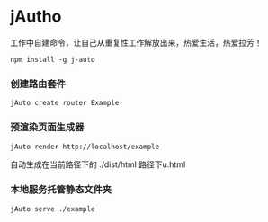 # jAutho

工作中自建命令，让自己从重复性工作解放出来，热爱生活，热爱拉芳！

```
npm install -g j-auto

```

### 创建路由套件
```
jAuto create router Example
```

### 预渲染页面生成器
```
jAuto render http://localhost/example
```


自动生成在当前路径下的 ./dist/html 路径下u.html

### 本地服务托管静态文件夹

```
jAuto serve ./example
```
